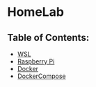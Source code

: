 # HomeLab
## Table of Contents:

* [WSL](https://github.com/zuhayrl/HomeLab/tree/main/WSL)
* [Raspberry Pi](https://github.com/zuhayrl/HomeLab/tree/main/RaspberryPi)
* [Docker](https://github.com/zuhayrl/HomeLab/tree/main/Docker)
* [DockerCompose](https://github.com/zuhayrl/HomeLab/tree/main/DockerCompose)
